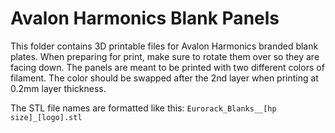 # Avalon Harmonics Blank Panels

This folder contains 3D printable files for Avalon Harmonics branded blank plates. When preparing for print, make sure to rotate them over so they are facing down. The panels are meant to be printed with two different colors of filament. The color should be swapped after the 2nd layer when printing at 0.2mm layer thickness.

The STL file names are formatted like this: `Eurorack_Blanks__[hp size]_[logo].stl`